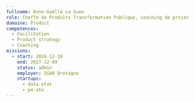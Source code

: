 ```yaml
---
fullname: Anne-Gaëlle Le Guen
role: Cheffe de Produits Transformation Publique, coaching de projet
domaine: Produit
competences:
  - Facilitation
  - Product strategy
  - Coaching
missions:
  - start: 2024-12-18
    end: 2027-12-09
    status: admin
    employer: SGAR Bretagne
    startups:
      - data.etat
      - pe-ate
---
```

